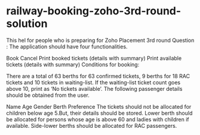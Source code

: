 # railway-booking-zoho-3rd-round-solution
This hel for people who is preparing for Zoho Placement 3rd round
Question :
The application should have four functionalities.

Book
Cancel
Print booked tickets (details with summary)
Print available tickets (details with summary)
Conditions for booking:

There are a total of 63 berths for 63 confirmed tickets, 9 berths for 18 RAC tickets and 10 tickets in waiting-list. If the waiting-list ticket count goes above 10, print as ‘No tickets available’. The following passenger details should be obtained from the user.

Name
Age
Gender
Berth Preference
The tickets should not be allocated for children below age 5.But, their details should be stored. Lower berth should be allocated for persons whose age is above 60 and ladies with children if available. Side-lower berths should be allocated for RAC passengers.
